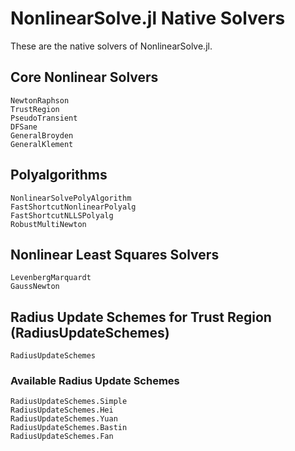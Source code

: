 # NonlinearSolve.jl Native Solvers

These are the native solvers of NonlinearSolve.jl.

## Core Nonlinear Solvers

```@docs
NewtonRaphson
TrustRegion
PseudoTransient
DFSane
GeneralBroyden
GeneralKlement
```

## Polyalgorithms

```@docs
NonlinearSolvePolyAlgorithm
FastShortcutNonlinearPolyalg
FastShortcutNLLSPolyalg
RobustMultiNewton
```

## Nonlinear Least Squares Solvers

```@docs
LevenbergMarquardt
GaussNewton
```

## Radius Update Schemes for Trust Region (RadiusUpdateSchemes)

```@docs
RadiusUpdateSchemes
```

### Available Radius Update Schemes

```@docs
RadiusUpdateSchemes.Simple
RadiusUpdateSchemes.Hei
RadiusUpdateSchemes.Yuan
RadiusUpdateSchemes.Bastin
RadiusUpdateSchemes.Fan
```
